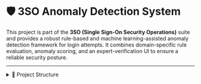 # 🛡️ 3SO Anomaly Detection System

This project is part of the **3SO (Single Sign-On Security Operations)** suite and provides a robust rule-based and machine learning-assisted anomaly detection framework for login attempts. It combines domain-specific rule evaluation, anomaly scoring, and an expert-verification UI to ensure a reliable security posture.

---

<details> <summary>📂 Project Structure</summary>
anomaly-detection/
├── rule/                  # Contains manually written rules and syntax reference
│   ├── rules.txt
│   └── syntax.txt
│
├── rule_engine/           # Logic to parse and apply rules (plain, relation, time)
│   ├── factory.py
│   ├── plain.py
│   ├── relation.py
│   └── time.py
│
├── utils/                 # Helper modules for data fetching, detection, prediction
│   ├── detectorRB.py
│   ├── fetch_data.py
│   ├── flag_anomaly.py
│   ├── predict.py
│   ├── routine.py
│   ├── savefile.py
│   └── ML/                # Pre-trained ML models and scaler
│       ├── scaler.pkl
│       └── svm_model.pkl
│
├── data/                  # Input data and output results (CSV)
│   └── verified/          # Manually verified anomalies
│
├── ui_anomaly_verify.py   # Streamlit app for anomaly verification
├── requirements.txt
└── Dockerfile
